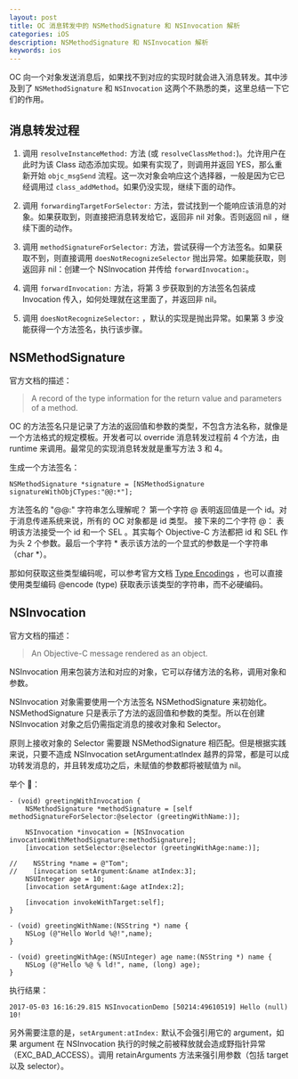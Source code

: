 ```yaml
---
layout: post
title: OC 消息转发中的 NSMethodSignature 和 NSInvocation 解析
categories: iOS
description: NSMethodSignature 和 NSInvocation 解析
keywords: ios 
---
```


OC 向一个对象发送消息后，如果找不到对应的实现时就会进入消息转发。其中涉及到了 `NSMethodSignature` 和 `NSInvocation` 这两个不熟悉的类，这里总结一下它们的作用。

## 消息转发过程

 1. 调用 `resolveInstanceMethod:` 方法 (或 `resolveClassMethod:`)。允许用户在此时为该 Class 动态添加实现。如果有实现了，则调用并返回 YES，那么重新开始 `objc_msgSend` 流程。这一次对象会响应这个选择器，一般是因为它已经调用过 `class_addMethod`。如果仍没实现，继续下面的动作。

 2. 调用 `forwardingTargetForSelector:` 方法，尝试找到一个能响应该消息的对象。如果获取到，则直接把消息转发给它，返回非 nil 对象。否则返回 nil ，继续下面的动作。

 3. 调用 `methodSignatureForSelector:` 方法，尝试获得一个方法签名。如果获取不到，则直接调用 `doesNotRecognizeSelector` 抛出异常。如果能获取，则返回非 nil：创建一个 NSlnvocation 并传给 `forwardInvocation:`。

 4. 调用 `forwardInvocation:` 方法，将第 3 步获取到的方法签名包装成 Invocation 传入，如何处理就在这里面了，并返回非 nil。

 5. 调用 `doesNotRecognizeSelector:` ，默认的实现是抛出异常。如果第 3 步没能获得一个方法签名，执行该步骤。

## NSMethodSignature
官方文档的描述：
> A record of the type information for the return value and parameters of a method.

OC 的方法签名只是记录了方法的返回值和参数的类型，不包含方法名称，就像是一个方法格式的规定模板。开发者可以 override 消息转发过程前 4 个方法，由 runtime 来调用。最常见的实现消息转发就是重写方法 3 和 4。

生成一个方法签名：
```objc
NSMethodSignature *signature = [NSMethodSignature signatureWithObjCTypes:"@@:*"];
```
方法签名的 "@@:" 字符串怎么理解呢？ 第一个字符 @ 表明返回值是一个 id。对于消息传递系统来说，所有的 OC 对象都是 id 类型。 接下来的二个字符 @： 表明该方法接受一个 id 和一个 SEL 。其实每个 Objective-C 方法都把 id 和 SEL 作为头 2 个参数。最后一个字符 * 表示该方法的一个显式的参数是一个字符串（char *）。

那如何获取这些类型编码呢，可以参考官方文档 [Type Encodings](https://developer.apple.com/library/archive/documentation/Cocoa/Conceptual/ObjCRuntimeGuide/Articles/ocrtTypeEncodings.html) ，也可以直接使用类型编码 @encode (type) 获取表示该类型的字符串，而不必硬编码。

## NSInvocation
官方文档的描述：
> An Objective-C message rendered as an object.

NSInvocation 用来包装方法和对应的对象，它可以存储方法的名称，调用对象和参数。

NSInvocation 对象需要使用一个方法签名 NSMethodSignature 来初始化。NSMethodSignature 只是表示了方法的返回值和参数的类型。所以在创建 NSInvocation 对象之后仍需指定消息的接收对象和 Selector。

原则上接收对象的 Selector 需要跟 NSMethodSignature 相匹配。但是根据实践来说，只要不造成 NSInvocation setArgument:atIndex 越界的异常，都是可以成功转发消息的，并且转发成功之后，未赋值的参数都将被赋值为 nil。


举个 🌰：
```objc
- (void) greetingWithInvocation {
    NSMethodSignature *methodSignature = [self methodSignatureForSelector:@selector (greetingWithName:)];
    
    NSInvocation *invocation = [NSInvocation invocationWithMethodSignature:methodSignature];
    [invocation setSelector:@selector (greetingWithAge:name:)];
    
//    NSString *name = @"Tom";
//    [invocation setArgument:&name atIndex:3];
    NSUInteger age = 10;
    [invocation setArgument:&age atIndex:2];
    
    [invocation invokeWithTarget:self];
}

- (void) greetingWithName:(NSString *) name {
    NSLog (@"Hello World %@!",name);
}

- (void) greetingWithAge:(NSUInteger) age name:(NSString *) name {
    NSLog (@"Hello %@ % ld!", name, (long) age);
}
```
执行结果：
```
2017-05-03 16:16:29.815 NSInvocationDemo [50214:49610519] Hello (null) 10!
```

另外需要注意的是，`setArgument:atIndex:` 默认不会强引用它的 argument，如果 argument 在 NSInvocation 执行的时候之前被释放就会造成野指针异常（EXC_BAD_ACCESS）。调用 retainArguments 方法来强引用参数（包括 target 以及 selector）。